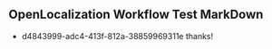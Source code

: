 ## OpenLocalization Workflow Test MarkDown
* d4843999-adc4-413f-812a-38859969311e thanks!

<!--HONumber=Oct16_HO4-->


